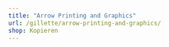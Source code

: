 ```yaml
---
title: "Arrow Printing and Graphics"
url: /gillette/arrow-printing-and-graphics/
shop: Kopieren
---
```

